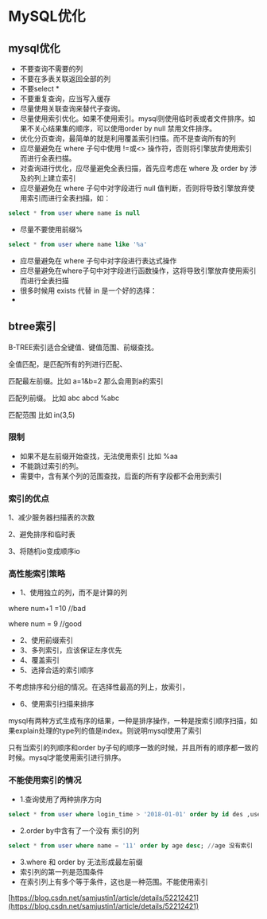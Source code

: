 # MySQL优化

## mysql优化

* 不要查询不需要的列
* 不要在多表关联返回全部的列
* 不要select \*
* 不要重复查询，应当写入缓存
* 尽量使用关联查询来替代子查询。
* 尽量使用索引优化。如果不使用索引。mysql则使用临时表或者文件排序。如果不关心结果集的顺序，可以使用order by null 禁用文件排序。
* 优化分页查询，最简单的就是利用覆盖索引扫描。而不是查询所有的列
* 应尽量避免在 where 子句中使用 !=或&lt;&gt; 操作符，否则将引擎放弃使用索引而进行全表扫描。
* 对查询进行优化，应尽量避免全表扫描，首先应考虑在 where 及 order by 涉及的列上建立索引
* 应尽量避免在 where 子句中对字段进行 null 值判断，否则将导致引擎放弃使用索引而进行全表扫描，如：

```sql
select * from user where name is null
```

* 尽量不要使用前缀%

```sql
select * from user where name like '%a'
```

* 应尽量避免在 where 子句中对字段进行表达式操作
* 应尽量避免在where子句中对字段进行函数操作，这将导致引擎放弃使用索引而进行全表扫描
* 很多时候用 exists 代替 in 是一个好的选择：
* 
## btree索引

B-TREE索引适合全键值、键值范围、前缀查找。

全值匹配，是匹配所有的列进行匹配、

匹配最左前缀。比如 a=1&b=2 那么会用到a的索引

匹配列前缀。 比如 abc abcd %abc

匹配范围 比如 in\(3,5\)

### 限制

* 如果不是左前缀开始查找，无法使用索引 比如 %aa
* 不能跳过索引的列。
* 需要中，含有某个列的范围查找，后面的所有字段都不会用到索引

### 索引的优点

1、减少服务器扫描表的次数

2、避免排序和临时表

3、将随机io变成顺序io

### 高性能索引策略

* 1、使用独立的列，而不是计算的列

where num+1 =10 //bad

where num = 9 //good

* 2、使用前缀索引
* 3、多列索引，应该保证左序优先
* 4、覆盖索引
* 5、选择合适的索引顺序

不考虑排序和分组的情况。在选择性最高的列上，放索引，

* 6、使用索引扫描来排序

mysql有两种方式生成有序的结果，一种是排序操作，一种是按索引顺序扫描，如果explain处理的type列的值是index。则说明mysql使用了索引

只有当索引的列顺序和order by子句的顺序一致的时候，并且所有的顺序都一致的时候。mysql才能使用索引进行排序。

### 不能使用索引的情况

* 1.查询使用了两种排序方向

```sql
select * from user where login_time > '2018-01-01' order by id des ,username asc #
```

* 2.order by中含有了一个没有 索引的列

```sql
select * from user where name = '11' order by age desc; //age 没有索引
```

* 3.where 和 order by 无法形成最左前缀
* 索引列的第一列是范围条件
* 在索引列上有多个等于条件，这也是一种范围。不能使用索引

[https://blog.csdn.net/samjustin1/article/details/52212421](https://blog.csdn.net/samjustin1/article/details/52212421)

